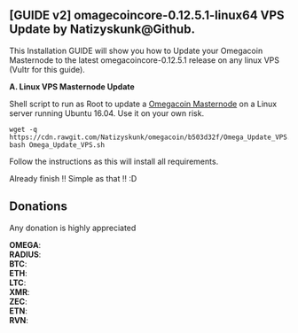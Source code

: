 ## [GUIDE v2] omagecoincore-0.12.5.1-linux64 VPS Update by Natizyskunk@Github.

This Installation GUIDE will show you how to Update your Omegacoin Masternode to the latest omegacoincore-0.12.5.1 release on any linux VPS (Vultr for this guide).

**A. Linux VPS Masternode Update**

Shell script to run as Root to update a [Omegacoin Masternode](http://omegacoin.network/) on a Linux server running Ubuntu 16.04. Use it on your own risk.
```
wget -q https://cdn.rawgit.com/Natizyskunk/omegacoin/b503d32f/Omega_Update_VPS.sh
bash Omega_Update_VPS.sh
```
Follow the instructions as this will install all requirements.

Already finish !! Simple as that !! :D

## Donations

Any donation is highly appreciated

**OMEGA**: <BR>
**RADIUS**: <BR>
**BTC**: <BR>
**ETH**: <BR>
**LTC**:<BR>
**XMR**: <BR>
**ZEC**: <BR>
**ETN**: <BR>
**RVN**: 
